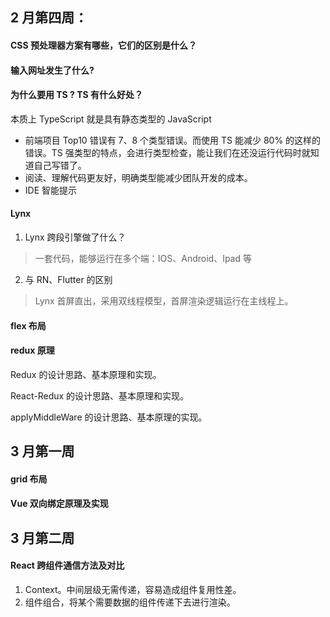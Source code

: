 ## 2 月第四周：

#### CSS 预处理器方案有哪些，它们的区别是什么？

#### 输入网址发生了什么?

#### 为什么要用 TS ? TS 有什么好处？

本质上 TypeScript 就是具有静态类型的 JavaScript

- 前端项目 Top10 错误有 7、8 个类型错误。而使用 TS 能减少 80% 的这样的错误。TS 强类型的特点，会进行类型检查，能让我们在还没运行代码时就知道自己写错了。
- 阅读、理解代码更友好，明确类型能减少团队开发的成本。
- IDE 智能提示

#### Lynx

1. Lynx 跨段引擎做了什么？

> 一套代码，能够运行在多个端：IOS、Android、Ipad 等

2. 与 RN、Flutter 的区别

> Lynx 首屏直出，采用双线程模型，首屏渲染逻辑运行在主线程上。

#### flex 布局

#### redux 原理

Redux 的设计思路、基本原理和实现。

React-Redux 的设计思路、基本原理和实现。

applyMiddleWare 的设计思路、基本原理的实现。

## 3 月第一周

#### grid 布局

#### Vue 双向绑定原理及实现

## 3 月第二周

#### React 跨组件通信方法及对比

1. Context。中间层级无需传递，容易造成组件复用性差。
2. 组件组合，将某个需要数据的组件传递下去进行渲染。
